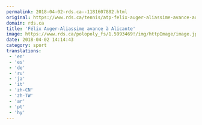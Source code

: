 ```yaml
---
permalink: 2018-04-02-rds.ca--1181607882.html
original: https://www.rds.ca/tennis/atp-felix-auger-aliassime-avance-au-challenger-d-alicante-1.6023439?localLinksEnabled=false
domain: rds.ca
title: 'Félix Auger-Aliassime avance à Alicante'
image: https://www.rds.ca/polopoly_fs/1.5993469!/img/httpImage/image.jpg_gen/derivatives/details-xhdpi/image.jpg
date: 2018-04-02 14:14:43
category: sport
translations: 
 - 'en'
 - 'es'
 - 'de'
 - 'ru'
 - 'ja'
 - 'it'
 - 'zh-CN'
 - 'zh-TW'
 - 'ar'
 - 'pt'
 - 'hy'
---
```


